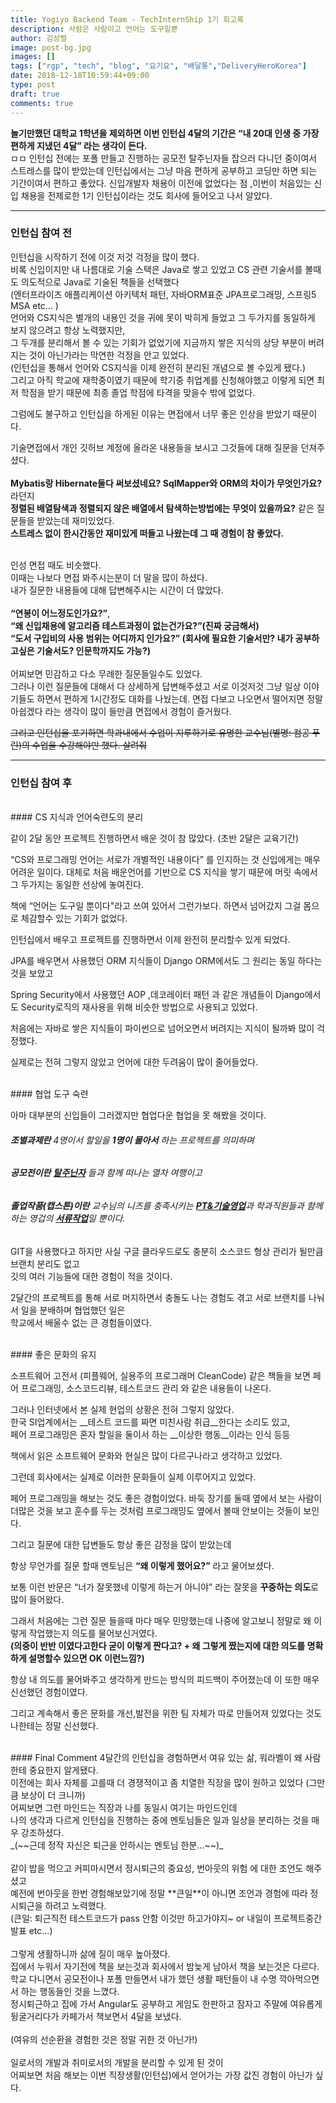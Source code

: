 ```yaml
---
title: Yogiyo Backend Team - TechInternShip 1기 회고록
description: 사람은 사람이고 언어는 도구일뿐
author: 김성렬
image: post-bg.jpg
images: []
tags: ["rgp", "tech", "blog", "요기요", "배달통","DeliveryHeroKorea"]
date: 2018-12-18T10:59:44+09:00
type: post
draft: true
comments: true
---
```


**놀기만했던 대학교 1학년을 제외하면 이번 인턴십 4달의 기간은
 “내 20대 인생 중 가장 편하게 지냈던 4달” 라는 생각이 든다.** <br>ㅁㅁ
인턴십 전에는 포폴 만들고 진행하는 공모전 탈주닌자들 잡으러 다니던 중이여서 <br> 스트레스를 많이 받았는데 
인턴십에서는 그냥 마음 편하게 공부하고 코딩만 하면 되는 기간이여서 편하고 좋았다.
신입개발자 채용이 이전에 없었다는 점 ,이번이 처음있는 신입 채용을 전제로한 1기 인턴십이라는 것도
회사에 들어오고 나서 알았다.

---
### 인턴십 참여 전
인턴십을 시작하기 전에 이것 저것 걱정을 많이 했다.<br>
비록 신입이지만 내 나름대로 기술 스택은 Java로 쌓고 있었고 CS 관련 기술서를 볼때도 의도적으로 Java로 기술된 책들을 선택했다 <br>
 (엔터프라이즈 애플리케이션 아키텍처 패턴, 자바ORM표준 JPA프로그래밍, 스프링5 MSA etc... )<br>
언어와 CS지식은 별개의 내용인 것을 귀에 못이 박히게 들었고 그 두가지를 동일하게 보지 않으려고 항상 노력했지만,<br>
 그 두개를 분리해서 볼 수 있는 기회가 없었기에 지금까지 쌓은 지식의 상당 부분이 버려지는 것이 아닌가라는 막연한 걱정을 안고 있었다. <br>
(인턴십을 통해서 언어와 CS지식을 이제 완전히 분리된 개념으로 볼 수있게 됐다.)<br>
그리고 아직 학교에 재학중이였기 때문에 학기중 취업계를 신청해야했고 이렇게 되면 최저 학점을 받기 때문에 최종 졸업 학점에 타격을 맞을수 밖에 없었다.

그럼에도 불구하고 인턴십을 하게된 이유는 면접에서 너무 좋은 인상을 받았기 때문이다.

기술면접에서 개인 깃허브 계정에 올라온 내용들을 보시고 그것들에 대해 질문을 던져주셨다. <br><br>
**Mybatis랑 Hibernate둘다 써보셨네요? SqlMapper와 ORM의 차이가 무엇인가요?** 라던지<br>
**정렬된 배열탐색과 정렬되지 않은 배열에서 탐색하는방법에는 무엇이 있을까요?** 같은 질문들을 받았는데 재미있었다. <br>
**스트레스 없이 한시간동안 재미있게 떠들고 나왔는데 그 때 경험이 참 좋았다.**<br><br>

인성 면접 때도 비슷했다. <br>
이때는 나보다 면접 봐주시는분이 더 말을 많이 하셨다. <br>
내가 질문한 내용들에 대해 답변해주시는 시간이 더 많았다. <br><br>
**“연봉이 어느정도인가요?”**,<br>
**“왜 신입채용에 알고리즘 테스트과정이 없는건가요?”(진짜 궁금해서)**<br>
**“도서 구입비의 사용 범위는 어디까지 인가요?”
(회사에 필요한 기술서만? 내가 공부하고싶은 기술서도? 인문학까지도 가능?)**<br><br>
어찌보면 민감하고 다소 무례한 질문들일수도 있었다. <br>
그러나 이런 질문들에 대해서 다 상세하게 답변해주셨고 서로 이것저것 그냥 일상 이야기들도 하면서 편하게 1시간정도 대화를 나눴는데. 면접 다보고 나오면서 떨어지면 정말 아쉽겠다 라는 생각이 많이 들만큼 면접에서 경험이 즐거웠다.

~~그리고 인턴십을 포기하면 
학과내에서 수업이 지루하기로 유명한 교수님(별명: 컴공 푸린)의 수업을 수강해야만 했다. 살려줘~~

---
 



### 인턴십 참여 후 

<br>
#### CS 지식과 언어숙련도의 분리

같이 2달 동안 프로젝트 진행하면서 배운 것이 참 많았다. (초반 2달은 교육기간)

“CS와 프로그래밍 언어는 서로가 개별적인 내용이다” 를 인지하는 것 신입에게는 매우 어려운 일이다.
대체로 처음 배운언어를 기반으로 CS 지식을 쌓기 때문에  머릿 속에서 그 두가지는 동일한 선상에 놓여진다.

책에 “언어는 도구일 뿐이다"라고 쓰여 있어서 그런가보다. 하면서 넘어갔지 그걸 몸으로 체감할수 있는 기회가 없었다.

인턴십에서 배우고 프로젝트를 진행하면서  이제 완전히 분리할수 있게 되었다.

JPA를 배우면서 사용했던 ORM 지식들이 Django ORM에서도 그 원리는 동일 하다는 것을 보았고

Spring Security에서 사용했던 AOP ,데코레이터 패턴 과 같은 개념들이 
Django에서도 Security로직의 재사용을 위해 비슷한 방법으로 사용되고 있었다.

처음에는 자바로 쌓은 지식들이 파이썬으로 넘어오면서 버려지는 지식이 될까봐 많이 걱정했다.

실제로는 전혀 그렇지 않았고 언어에 대한 두려움이 많이 줄어들었다. 

<br>
#### 협업 도구 숙련

아마 대부분의 신입들이 그러겠지만 협업다운 협업을 못 해봤을 것이다.

###### __조별과제란__ 4명이서 할일을 __1명이 몰아서__ 하는 프로젝트를 의미하며<br>
###### __공모전이란__ <u>__탈주닌자__</u> 들과 함께 떠나는 열차 여행이고<br>
###### __졸업작품(캡스톤)이란__ 교수님의 니즈를 충족시키는 <u>__PT&기술영업__</u>과 학과직원들과 함께하는 영겁의 <u>__서류작업__</u>일 뿐이다. <br>

GIT을 사용했다고 하지만 사실 구글 클라우드로도 충분히 소스코드 형상 관리가 될만큼 브랜치 분리도 없고<br>
깃의 여러 기능들에 대한 경험이  적을 것이다.

2달간의 프로젝트를 통해 서로 머지하면서 충돌도 나는 경험도 겪고 서로 브랜치를 나눠서 일을 분배하며  협업했던 일은<br> 학교에서 배울수 없는 큰 경험들이였다.

<br>
#### 좋은 문화의 유지
 
소프트웨어 고전서 (피플웨어, 실용주의 프로그래머 CleanCode) 같은 책들을 보면 페어 프로그래밍, 소스코드리뷰, 테스트코드 관리 와 같은 내용들이 나온다.

그러나 인터넷에서 본 실제 현업의 상황은 전혀 그렇지 않았다.<br>
한국 SI업계에서는 __테스트 코드를 짜면 미친사람 취급__한다는 소리도 있고,<br>
페어 프로그래밍은 혼자 할일을 둘이서 하는 __이상한 행동__이라는 인식 등등 <br>

책에서 읽은 소프트웨어 문화와 현실은 많이 다르구나라고 생각하고 있었다.

그런데 회사에서는 실제로 이러한 문화들이 실제 이루어지고 있었다.

페어 프로그래밍을 해보는 것도 좋은 경험이었다.
바둑 장기를 둘때 옆에서 보는 사람이 더많은 것을 보고 훈수를 두는 것처럼
프로그래밍도 옆에서 볼때 안보이는 것들이 보인다.

그리고 질문에 대한 답변들도 항상 좋은 감정을 많이 받았는데  

항상 무언가를 질문 할때 멘토님은 
__“왜 이렇게 했어요?”__ 라고 물어보셨다.

보통 이런 반문은  “너가 잘못했네 이렇게 하는거 아니야” 라는 잘못을 **꾸중하는 의도**로 많이 들어왔다.

그래서 처음에는 그런 질문 들을때 마다 매우 민망했는데
나중에 알고보니 정말로 왜 이렇게 작업했는지 의도를 물어보신거였다. <br>
**(의중이 반반 이였다고한다 굳이 이렇게 짠다고? +
왜 그렇게 짰는지에 대한 의도를 명확하게 설명할수 있으면 OK  이런느낌?)**

항상 내 의도를 물어봐주고 생각하게 만드는 방식의 피드백이 주어졌는데 이 또한 매우 신선했던 경험이였다.<br>


그리고 계속해서 좋은 문화를 개선,발전을 위한 팀 자체가 따로 만들어져 있었다는 것도 나한테는 정말 신선했다. <br>

<br>
#### Final Comment
4달간의 인턴십을 경험하면서 여유 있는 삶, 워라벨이 왜 사람한테 중요한지 알게됐다. <br>
이전에는 회사 자체를 고를때 더 경쟁적이고 좀 치열한 직장을 많이 원하고 있었다 (그만큼 보상이 더 크니까) <br>
어찌보면 그런 마인드는 직장과 나를 동일시 여기는 마인드인데 <br>
나의 생각과 다르게 인턴십을 진행하는 중에 멘토님들은 일과 일상을 분리하는 것을 매우 강조하셨다. <br>
_(~~근데 정작 자신은 퇴근을 안하시는 멘토님 한분…~~)_<br><br>
같이 밥을 먹으고 커피마시면서 정시퇴근의 중요성, 번아웃의 위험 에 대한 조언도 해주셨고  <br>
예전에 번아웃을 한번 경험해보았기에 정말 **큰일**이 아니면 조언과 경험에 따라 정시퇴근을 하려고 노력했다. <br>
(큰일: 퇴근직전 테스트코드가 pass 안함 이것만 하고가야지~ or 내일이 프로젝트중간발표 etc...)<br><br>
그렇게 생활하니까 삶에 질이 매우 높아졌다. <br>
집에서 누워서 자기전에 책을 보는것과 회사에서 밤늦게 남아서 책을 보는것은 다르다.<br>
학교 다니면서 공모전이나 포폴 만들면서 내가 했던 생활 패턴들이 내 수명 깍아먹으면서 하는 행동들인 것을 느꼈다. <br>
정시퇴근하고 집에 가서 Angular도 공부하고 게임도 한판하고 잠자고 주말에 여유롭게 뒹굴거리다가 카페가서 책보면서 4달을 보냈다. <br>
<br>(여유의 선순환을 경험한 것은 정말 귀한 것 아닌가!)<br><br>
일로서의 개발과 취미로서의 개발을 분리할 수 있게 된 것이 <br>
어찌보면 처음 해보는 이번 직장생활(인턴십)에서 얻어가는 가장 값진 경험이 아닌가 싶다.   
